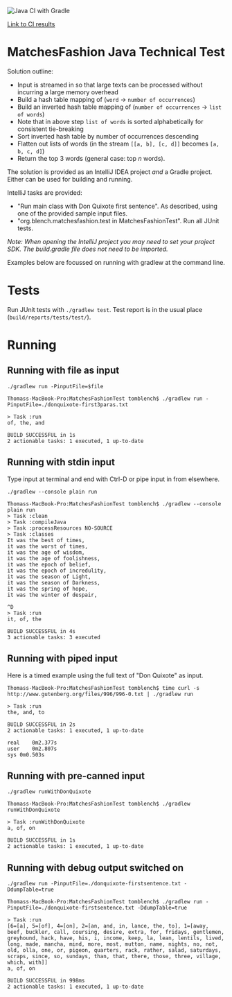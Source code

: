 ![Java CI with Gradle](https://github.com/tomblench/matchesfashion-java-technical-test/workflows/Java%20CI%20with%20Gradle/badge.svg)

[Link to CI results](https://github.com/tomblench/matchesfashion-java-technical-test/actions?query=workflow%3A%22Java+CI+with+Gradle%22)

# MatchesFashion Java Technical Test

Solution outline:
- Input is streamed in so that large texts can be processed without incurring a large memory overhead
- Build a hash table mapping of (`word` → `number of occurrences`)
- Build an inverted hash table mapping of (`number of occurrences` → `list of words`)
- Note that in above step `list of words` is sorted alphabetically for consistent tie-breaking
- Sort inverted hash table by number of occurrences descending
- Flatten out lists of words (in the stream `[[a, b], [c, d]]` becomes `[a, b, c, d]`)
- Return the top 3 words (general case: top _n_ words).

The solution is provided as an IntelliJ IDEA project _and_ a Gradle project. Either can be used for building and running.

IntelliJ tasks are provided:
- "Run main class with Don Quixote first sentence". As described, using one of the provided sample input files.
- "org.blench.matchesfashion.test in MatchesFashionTest". Run all JUnit tests.

_Note: When opening the IntelliJ project you may need to set your project SDK. The build.gradle file does not need to be imported._

Examples below are focussed on running with gradlew at the command line.

# Tests

Run JUnit tests with `./gradlew test`. Test report is in the usual place (`build/reports/tests/test/`).

# Running

## Running with file as input

`./gradlew run -PinputFile=$file`

```
Thomass-MacBook-Pro:MatchesFashionTest tomblench$ ./gradlew run -PinputFile=./donquixote-first3paras.txt 

> Task :run
of, the, and

BUILD SUCCESSFUL in 1s
2 actionable tasks: 1 executed, 1 up-to-date
```

## Running with stdin input

Type input at terminal and end with Ctrl-D or pipe input in from elsewhere.

`./gradlew --console plain run`

```
Thomass-MacBook-Pro:MatchesFashionTest tomblench$ ./gradlew --console plain run
> Task :clean
> Task :compileJava
> Task :processResources NO-SOURCE
> Task :classes
It was the best of times,
it was the worst of times,
it was the age of wisdom,
it was the age of foolishness,
it was the epoch of belief,
it was the epoch of incredulity,
it was the season of Light,
it was the season of Darkness,
it was the spring of hope,
it was the winter of despair,

^D
> Task :run
it, of, the

BUILD SUCCESSFUL in 4s
3 actionable tasks: 3 executed
```

## Running with piped input

Here is a timed example using the full text of "Don Quixote" as input.

```
Thomass-MacBook-Pro:MatchesFashionTest tomblench$ time curl -s http://www.gutenberg.org/files/996/996-0.txt | ./gradlew run

> Task :run
the, and, to

BUILD SUCCESSFUL in 2s
2 actionable tasks: 1 executed, 1 up-to-date

real	0m2.377s
user	0m2.807s
sys	0m0.503s
```

## Running with pre-canned input

`./gradlew runWithDonQuixote`

```
Thomass-MacBook-Pro:MatchesFashionTest tomblench$ ./gradlew runWithDonQuixote

> Task :runWithDonQuixote
a, of, on

BUILD SUCCESSFUL in 1s
2 actionable tasks: 1 executed, 1 up-to-date
```

## Running with debug output switched on

`./gradlew run -PinputFile=./donquixote-firstsentence.txt -DdumpTable=true`

```
Thomass-MacBook-Pro:MatchesFashionTest tomblench$ ./gradlew run -PinputFile=./donquixote-firstsentence.txt -DdumpTable=true

> Task :run
[6=[a], 5=[of], 4=[on], 2=[an, and, in, lance, the, to], 1=[away, beef, buckler, call, coursing, desire, extra, for, fridays, gentlemen, greyhound, hack, have, his, i, income, keep, la, lean, lentils, lived, long, made, mancha, mind, more, most, mutton, name, nights, no, not, old, olla, one, or, pigeon, quarters, rack, rather, salad, saturdays, scraps, since, so, sundays, than, that, there, those, three, village, which, with]]
a, of, on

BUILD SUCCESSFUL in 998ms
2 actionable tasks: 1 executed, 1 up-to-date
```
